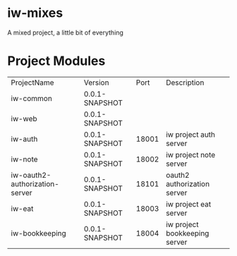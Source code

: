 # iw-mixes

A mixed project, a little bit of everything

# Project Modules

<table>
<tr><td>ProjectName</td><td>Version</td><td>Port</td><td>Description</td></tr>
<tr>
    <td>iw-common</td>
    <td>0.0.1-SNAPSHOT</td>
    <td></td>
    <td></td>
</tr>
<tr>
    <td>iw-web</td>
    <td>0.0.1-SNAPSHOT</td>
    <td></td>
    <td></td>
</tr>
<tr>
    <td>iw-auth</td>
    <td>0.0.1-SNAPSHOT</td>
    <td>18001</td>
    <td>iw project auth server</td>
</tr>
<tr>
    <td>iw-note</td>
    <td>0.0.1-SNAPSHOT</td>
    <td>18002</td>
    <td>iw project note server</td>
</tr>
<tr>
    <td>iw-oauth2-authorization-server</td>
    <td>0.0.1-SNAPSHOT</td>
    <td>18101</td>
    <td>oauth2 authorization server</td>
</tr>
<tr>
    <td>iw-eat</td>
    <td>0.0.1-SNAPSHOT</td>
    <td>18003</td>
    <td>iw project eat server</td>
</tr>
<tr>
    <td>iw-bookkeeping</td>
    <td>0.0.1-SNAPSHOT</td>
    <td>18004</td>
    <td>iw project bookkeeping server</td>
</tr>
</table>

